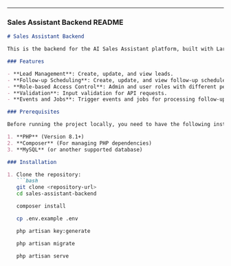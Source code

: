 
---

### **Sales Assistant Backend README**

```markdown
# Sales Assistant Backend

This is the backend for the AI Sales Assistant platform, built with Laravel. It provides the necessary API to interact with the frontend, manage leads, and handle follow-ups.

### Features

- **Lead Management**: Create, update, and view leads.
- **Follow-up Scheduling**: Create, update, and view follow-up schedules.
- **Role-based Access Control**: Admin and user roles with different permissions.
- **Validation**: Input validation for API requests.
- **Events and Jobs**: Trigger events and jobs for processing follow-ups.

### Prerequisites

Before running the project locally, you need to have the following installed:

1. **PHP** (Version 8.1+)
2. **Composer** (For managing PHP dependencies)
3. **MySQL** (or another supported database)

### Installation

1. Clone the repository:
   ```bash
   git clone <repository-url>
   cd sales-assistant-backend

   composer install

   cp .env.example .env

   php artisan key:generate

   php artisan migrate

   php artisan serve
   
```




